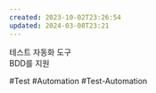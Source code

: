 ```yaml
---
created: 2023-10-02T23:26:54
updated: 2024-03-08T23:21
---
```

테스트 자동화 도구  
BDD를 지원

#Test 
#Automation
#Test-Automation